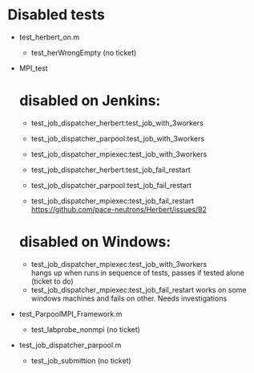 # Disabled tests

- test_herbert_on.m
    - test_herWrongEmpty (no ticket)

- MPI_test
   # disabled on Jenkins:
   - test_job_dispatcher_herbert:test_job_with_3workers
   - test_job_dispatcher_parpool:test_job_with_3workers
   - test_job_dispatcher_mpiexec:test_job_with_3workers
   
   - test_job_dispatcher_herbert:test_job_fail_restart
   - test_job_dispatcher_parpool:test_job_fail_restart
   - test_job_dispatcher_mpiexec:test_job_fail_restart
    https://github.com/pace-neutrons/Herbert/issues/92
    
  # disabled on Windows:
   - test_job_dispatcher_mpiexec:test_job_with_3workers  
     hangs up when runs in sequence of tests, passes if tested alone (ticket to do)
   - test_job_dispatcher_mpiexec:test_job_fail_restart 
     works on some windows machines and fails on other. Needs investigations


- test_ParpoolMPI_Framework.m
   - test_labprobe_nonmpi (no ticket)

    
- test_job_dispatcher_parpool.m
  - test_job_submittion (no ticket)
